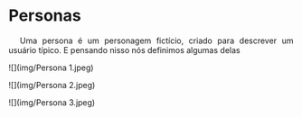 # Personas
<p style="text-indent: 20px; text-align: justify">
Uma persona é um personagem fictício, criado para descrever um usuário típico. E pensando nisso nós definimos algumas delas
</p>
 
![](img/Persona 1.jpeg)

![](img/Persona 2.jpeg)

![](img/Persona 3.jpeg)
